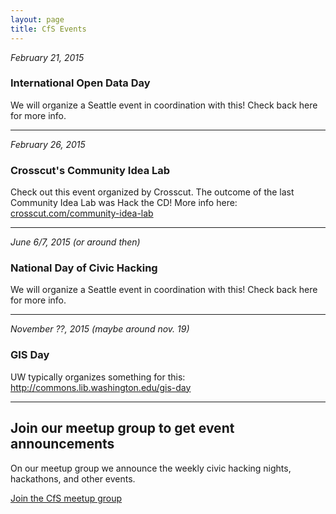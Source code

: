 ```yaml
---
layout: page
title: CfS Events
---
```


_February 21, 2015_
### International Open Data Day
We will organize a Seattle event in coordination with this! Check back here for more info.

---


_February 26, 2015_
### Crosscut's Community Idea Lab
Check out this event organized by Crosscut. The outcome of the last Community Idea Lab was Hack the CD! More info here: [crosscut.com/community-idea-lab](http://crosscut.com/community-idea-lab/)

---

_June 6/7, 2015 (or around then)_
### National Day of Civic Hacking
We will organize a Seattle event in coordination with this! Check back here for more info.

---

_November ??, 2015 (maybe around nov. 19)_
### GIS Day
UW typically organizes something for this: http://commons.lib.washington.edu/gis-day

---


<h2>Join our meetup group to get event announcements</h2>
<p>On our meetup group we announce the weekly civic hacking nights, hackathons, and other events.</p>
<p><a href="http://meetup.com/code-for-seattle" class="button" target="_blank">Join the CfS meetup group</a></p>

